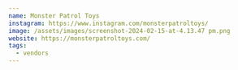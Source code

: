 ```yaml
---
name: Monster Patrol Toys
instagram: https://www.instagram.com/monsterpatroltoys/
image: /assets/images/screenshot-2024-02-15-at-4.13.47 pm.png
website: https://monsterpatroltoys.com/
tags:
  - vendors
---
```

